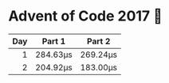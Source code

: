 # Advent of Code 2017 :christmas_tree:

| Day | Part 1 | Part 2 |
|----:| ------ | ------ |
| 1 | 284.63µs | 269.24µs |
| 2 | 204.92µs | 183.00µs |
